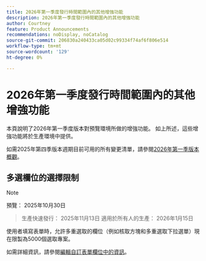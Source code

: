 ```yaml
---
title: 2026年第一季度發行時間範圍內的其他增強功能
description: 2026年第一季度發行時間範圍內的其他增強功能
author: Courtney
feature: Product Announcements
recommendations: noDisplay, noCatalog
source-git-commit: 206830a240433ca05d02c99334f74af6f806e514
workflow-type: tm+mt
source-wordcount: '129'
ht-degree: 0%

---
```


# 2026年第一季度發行時間範圍內的其他增強功能

本頁說明了2026年第一季度版本對預覽環境所做的增強功能。 如上所述，這些增強功能將於生產環境中提供。

如需2025年第四季版本週期目前可用的所有變更清單，請參閱[2026年第一季版本概觀](/help/quicksilver/product-announcements/product-releases/26-q1-release-activity/26-q1-release-overview.md)。


## 多選欄位的選擇限制

>[!NOTE]
>
>預覽： 2025年10月30日
>>生產快速發行： 2025年11月13日
>>適用於所有人的生產： 2026年1月15日

使用者填寫表單時，允許多重選取的欄位（例如核取方塊和多重選取下拉選單）現在限製為5000個選取專案。

如需詳細資訊，請參閱[編輯自訂表單欄位中的資訊](/help/quicksilver/workfront-basics/work-with-custom-forms/edit-custom-forms.md)。